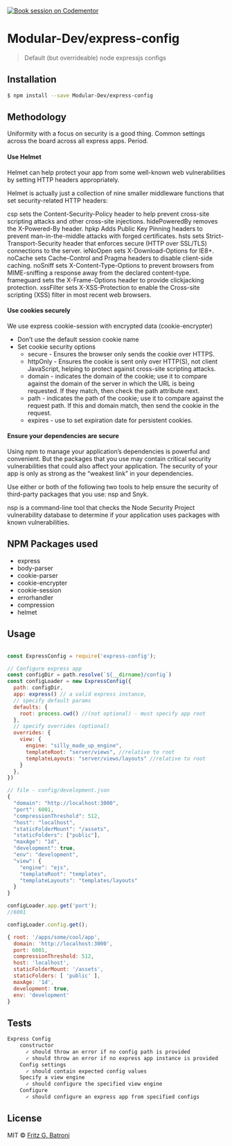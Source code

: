 [![Book session on Codementor](https://cdn.codementor.io/badges/book_session_github.svg)](https://www.codementor.io/fritzbatroni?utm_source=github&utm_medium=button&utm_term=fritzbatroni&utm_campaign=github)

# Modular-Dev/express-config
> Default (but overrideable) node expressjs configs

## Installation

```sh
$ npm install --save Modular-Dev/express-config
```
## Methodology
Uniformity with a focus on security is a good thing. Common settings across the board across all express apps. Period.

#### Use Helmet
Helmet can help protect your app from some well-known web vulnerabilities by setting HTTP headers appropriately.

Helmet is actually just a collection of nine smaller middleware functions that set security-related HTTP headers:

csp sets the Content-Security-Policy header to help prevent cross-site scripting attacks and other cross-site injections.
hidePoweredBy removes the X-Powered-By header.
hpkp Adds Public Key Pinning headers to prevent man-in-the-middle attacks with forged certificates.
hsts sets Strict-Transport-Security header that enforces secure (HTTP over SSL/TLS) connections to the server.
ieNoOpen sets X-Download-Options for IE8+.
noCache sets Cache-Control and Pragma headers to disable client-side caching.
noSniff sets X-Content-Type-Options to prevent browsers from MIME-sniffing a response away from the declared content-type.
frameguard sets the X-Frame-Options header to provide clickjacking protection.
xssFilter sets X-XSS-Protection to enable the Cross-site scripting (XSS) filter in most recent web browsers.


#### Use cookies securely
We use express cookie-session with encrypted data (cookie-encrypter)
* Don’t use the default session cookie name
* Set cookie security options
  * secure - Ensures the browser only sends the cookie over HTTPS.
  * httpOnly - Ensures the cookie is sent only over HTTP(S), not client JavaScript, helping to protect against cross-site scripting attacks.
  * domain - indicates the domain of the cookie; use it to compare against the domain of the server in which the URL is being requested. If they match, then check the path attribute next.
  * path - indicates the path of the cookie; use it to compare against the request path. If this and domain match, then send the cookie in the request.
  * expires - use to set expiration date for persistent cookies.

#### Ensure your dependencies are secure
Using npm to manage your application’s dependencies is powerful and convenient. But the packages that you use may contain critical security vulnerabilities that could also affect your application. The security of your app is only as strong as the “weakest link” in your dependencies.

Use either or both of the following two tools to help ensure the security of third-party packages that you use: nsp and Snyk.

nsp is a command-line tool that checks the Node Security Project vulnerability database to determine if your application uses packages with known vulnerabilities. 


## NPM Packages used

* express
* body-parser
* cookie-parser
* cookie-encrypter
* cookie-session
* errorhandler
* compression
* helmet



## Usage


```js

const ExpressConfig = require('express-config');

// Configure express app
const configDir = path.resolve(`${__dirname}/config`)
const configLoader = new ExpressConfig({
  path: configDir,
  app: express() // a valid express instance,
  // specify default params
  defaults: {
    root: process.cwd() //(not optional) - must specify app root
  },
  // specify overrides (optional)
  overrides: {
    view: {
      engine: "silly_made_up_engine",
      templateRoot: "server/views", //relative to root
      templateLayouts: "server/views/layouts" //relative to root
    }
  },
})

// file - config/development.json
{
  "domain": "http://localhost:3000",
  "port": 6001,
  "compressionThreshold": 512,
  "host": "localhost",
  "staticFolderMount": "/assets",
  "staticFolders": ["public"],
  "maxAge": "1d",
  "development": true,
  "env": "development",
  "view": {
    "engine": "ejs",
    "templateRoot": "templates",
    "templateLayouts": "templates/layouts"
  }
}

configLoader.app.get('port');
//6001

configLoader.config.get();

{ root: '/apps/some/cool/app',
  domain: 'http://localhost:3000',
  port: 6001,
  compressionThreshold: 512,
  host: 'localhost',
  staticFolderMount: '/assets',
  staticFolders: [ 'public' ],
  maxAge: '1d',
  development: true,
  env: 'development'
}

```

## Tests

```sh
Express Config
    constructor
      ✓ should throw an error if no config path is provided
      ✓ should throw an error if no express app instance is provided
    Config settings
      ✓ should contain expected config values
    Specify a view engine
      ✓ should configure the specified view engine
    Configure
      ✓ should configure an express app from specified configs
```

## License

MIT © [Fritz G. Batroni](https://fritzbatroni.wordpress.com/)
